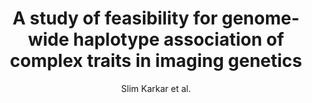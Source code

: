 ---
author: Slim Karkar et al.
title: A study of feasibility for genome-wide haplotype association of complex traits in imaging genetics
year: 2018
type: inproceedings
url: https -//hal-cea.archives-ouvertes.fr/cea-02016635
booktitle: BIBM 2018 - Proceedings of The IEEE International Conference on Bioinformatics and Biomedicine
team: yes
---